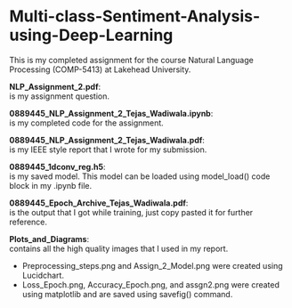 # Multi-class-Sentiment-Analysis-using-Deep-Learning

This is my completed assignment for the course Natural Language Processing (COMP-5413) at Lakehead University.

**NLP_Assignment_2.pdf**:  
  is my assignment question.

**0889445_NLP_Assignment_2_Tejas_Wadiwala.ipynb**:  
  is my completed code for the assignment.

**0889445_NLP_Assignment_2_Tejas_Wadiwala.pdf**:  
  is my IEEE style report that I wrote for my submission.

**0889445_1dconv_reg.h5**:  
  is my saved model. This model can be loaded using model_load() code block in my .ipynb file.

**0889445_Epoch_Archive_Tejas_Wadiwala.pdf**:  
  is the output that I got while training, just copy pasted it for further reference.

**Plots_and_Diagrams**:  
  contains all the high quality images that I used in my report.
  * Preprocessing_steps.png and Assign_2_Model.png were created using Lucidchart.
  * Loss_Epoch.png, Accuracy_Epoch.png, and assgn2.png were created using matplotlib and are saved
    using savefig() command.
